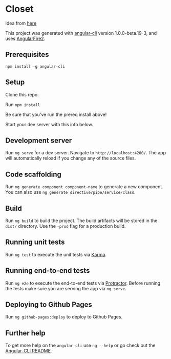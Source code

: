 # Closet

Idea from [here](https://www.reddit.com/r/femalefashionadvice/comments/5ojqbo/outfit_calculator_get_the_most_out_of_mixing_and/)

This project was generated with [angular-cli](https://github.com/angular/angular-cli) version 1.0.0-beta.19-3, and uses [AngularFire2](https://github.com/angular/angularfire2).

## Prerequisites

`npm install -g angular-cli`

## Setup

Clone this repo.

Run `npm install`

Be sure that you've run the prereq install above!

Start your dev server with this info below. 

## Development server
Run `ng serve` for a dev server. Navigate to `http://localhost:4200/`. The app will automatically reload if you change any of the source files.

## Code scaffolding

Run `ng generate component component-name` to generate a new component. You can also use `ng generate directive/pipe/service/class`.

## Build

Run `ng build` to build the project. The build artifacts will be stored in the `dist/` directory. Use the `-prod` flag for a production build.

## Running unit tests

Run `ng test` to execute the unit tests via [Karma](https://karma-runner.github.io).

## Running end-to-end tests

Run `ng e2e` to execute the end-to-end tests via [Protractor](http://www.protractortest.org/).
Before running the tests make sure you are serving the app via `ng serve`.

## Deploying to Github Pages

Run `ng github-pages:deploy` to deploy to Github Pages.

## Further help

To get more help on the `angular-cli` use `ng --help` or go check out the [Angular-CLI README](https://github.com/angular/angular-cli/blob/master/README.md).
